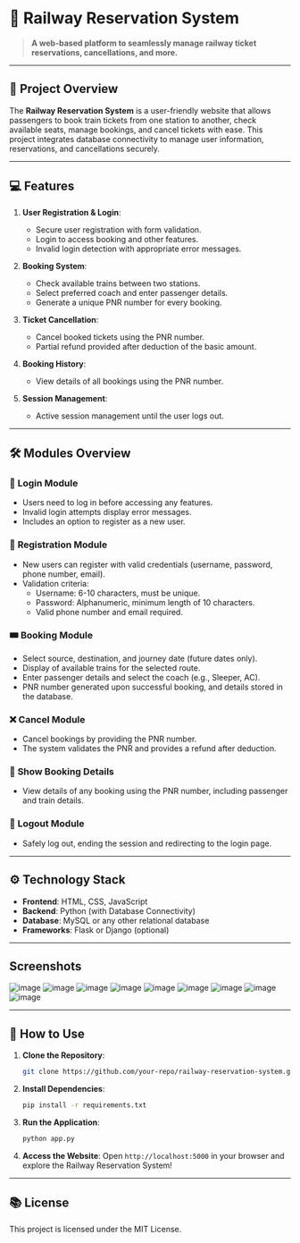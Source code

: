 # 🚆 Railway Reservation System

> **A web-based platform to seamlessly manage railway ticket reservations, cancellations, and more.**

---

## 📜 **Project Overview**

The **Railway Reservation System** is a user-friendly website that allows passengers to book train tickets from one station to another, check available seats, manage bookings, and cancel tickets with ease. This project integrates database connectivity to manage user information, reservations, and cancellations securely.

---

## 💻 **Features**

1. **User Registration & Login**:
   - Secure user registration with form validation.
   - Login to access booking and other features.
   - Invalid login detection with appropriate error messages.
   
2. **Booking System**:
   - Check available trains between two stations.
   - Select preferred coach and enter passenger details.
   - Generate a unique PNR number for every booking.
   
3. **Ticket Cancellation**:
   - Cancel booked tickets using the PNR number.
   - Partial refund provided after deduction of the basic amount.

4. **Booking History**:
   - View details of all bookings using the PNR number.

5. **Session Management**:
   - Active session management until the user logs out.

---

## 🛠️ **Modules Overview**

### 🔑 **Login Module**
- Users need to log in before accessing any features.
- Invalid login attempts display error messages.
- Includes an option to register as a new user.

### 📝 **Registration Module**
- New users can register with valid credentials (username, password, phone number, email).
- Validation criteria:
   - Username: 6-10 characters, must be unique.
   - Password: Alphanumeric, minimum length of 10 characters.
   - Valid phone number and email required.

### 🎟️ **Booking Module**
- Select source, destination, and journey date (future dates only).
- Display of available trains for the selected route.
- Enter passenger details and select the coach (e.g., Sleeper, AC).
- PNR number generated upon successful booking, and details stored in the database.

### ❌ **Cancel Module**
- Cancel bookings by providing the PNR number.
- The system validates the PNR and provides a refund after deduction.

### 📂 **Show Booking Details**
- View details of any booking using the PNR number, including passenger and train details.

### 🚪 **Logout Module**
- Safely log out, ending the session and redirecting to the login page.

---

## ⚙️ **Technology Stack**

- **Frontend**: HTML, CSS, JavaScript
- **Backend**: Python (with Database Connectivity)
- **Database**: MySQL or any other relational database
- **Frameworks**: Flask or Django (optional)

---
##  **Screenshots**
![image](https://github.com/user-attachments/assets/f8157516-53a5-4f9e-9f68-241bb9d5cea1)
![image](https://github.com/user-attachments/assets/10335a67-70b2-48c3-8096-6fdccf2fa849)
![image](https://github.com/user-attachments/assets/f3161ccc-cfc7-47fe-afd0-ae5f973af414)
![image](https://github.com/user-attachments/assets/a13d4c74-6c1d-4a8d-af49-7064bbbf922c)
![image](https://github.com/user-attachments/assets/71d9fe36-0e8a-4151-8eb7-45681073a09d)
![image](https://github.com/user-attachments/assets/4f0ef751-3b84-4c1b-b81d-f6e06f08ad8b)
![image](https://github.com/user-attachments/assets/0b87cfaa-51a4-4c0f-a9f0-aeff08c3c18e)
![image](https://github.com/user-attachments/assets/6e0e1e7e-6e09-4923-ad3d-4bc04058a278)
![image](https://github.com/user-attachments/assets/5a71eec6-45dc-4cf9-9701-83fbcf86ca52)

---

## 📝 **How to Use**

1. **Clone the Repository**:
    ```bash
    git clone https://github.com/your-repo/railway-reservation-system.git
    ```

2. **Install Dependencies**:
    ```bash
    pip install -r requirements.txt
    ```

3. **Run the Application**:
    ```bash
    python app.py
    ```

4. **Access the Website**:
   Open `http://localhost:5000` in your browser and explore the Railway Reservation System!

---

## 📚 **License**

This project is licensed under the MIT License.
